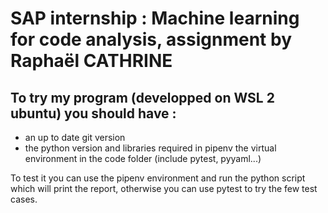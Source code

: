 # SAP internship : Machine learning for code analysis, assignment by Raphaël CATHRINE

## To try my program (developped on WSL 2 ubuntu) you should have :

- an up to date git version
- the python version and libraries required in pipenv the virtual environment in the code folder (include pytest, pyyaml...)

To test it you can use the pipenv environment and run the python script which will print the report, otherwise you can use pytest to try the few test cases.
